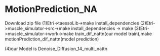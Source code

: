 # MotionPrediction_NA
Download zip file
(1)Etri->taessoLib->make install_dependencies
(2)Etri->muscle_simulator->src->make install_dependencies -> make
(3)Etri->muscle_simulator->work->make train_dif_nattn(our model train),make motionPrediction_dif_nattn(model prediction)

(4)our Model is Denoise_Diffusion_14_multi_nattn
